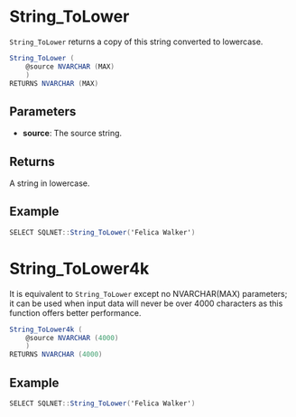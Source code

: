 # String_ToLower

`String_ToLower` returns a copy of this string converted to lowercase.

```csharp
String_ToLower (
	@source NVARCHAR (MAX)
	)
RETURNS NVARCHAR (MAX)
```

## Parameters

  - **source**: The source string.

## Returns

A string in lowercase.

## Example

```csharp
SELECT SQLNET::String_ToLower('Felica Walker')
```

# String_ToLower4k

It is equivalent to `String_ToLower` except no NVARCHAR(MAX) parameters; it can be used when input data will never be over 4000 characters as this function offers better performance.

```csharp
String_ToLower4k (
	@source NVARCHAR (4000)
	)
RETURNS NVARCHAR (4000)
```

## Example

```csharp
SELECT SQLNET::String_ToLower('Felica Walker')
```